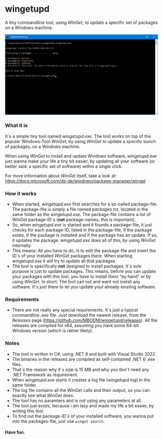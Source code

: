 # wingetupd
A tiny commandline tool, using _WinGet_, to update a specific set of packages on a Windows machine.

![wingetupd.exe](screenshot-tool.png)

### What it is
It´s a simple tiny tool named _wingetupd.exe_. The tool works on top of the popular Windows-Tool _WinGet_, by using _WinGet_ to update a specific bunch of packages, on a Windows machine.

When using _WinGet_ to install and update Windows software, _wingetupd.exe_ just wanna make your life a tiny bit easier, by updating all your software (or better said: a specific set of software) within a single click.

For more information about _WinGet_ itself, take a look at: https://docs.microsoft.com/de-de/windows/package-manager/winget

### How it works
- When started, _wingetupd.exe_ first searches for a so-called package-file. The package-file is simply a file named _packages.txt_, located in the same folder as the _wingetupd.exe_. The package-file contains a list of _WinGet_ package-ID´s (__not__ package-names, this is important).
- So, when _wingetupd.exe_ is started and it founds a package-file, it just checks for each package-ID, listed in the package-file, if the package exists, if the package is installed and if the package has an update. If so, it updates the package. _wingetupd.exe_ does all of this, by using _WinGet_ internally.
- This means: All you have to do, is to edit the package-file and insert the ID´s of your installed _WinGet_ packages there. When starting _wingetupd.exe_ it will try to update all that packages.
- The tool is specifically __not__ designed to install packages. It´s sole purpose is just to update packages. This means, before you can update your packages with this tool, you have to install them "by hand" or by using _WinGet_. In short: The tool can not and want not install any software. It´s just there to let you update your already existing software.

### Requirements
- There are not really any special requirements. It´s just a typical commandline _.exe_ file. Just download the newest release, from the _Releases_ page (https://github.com/MBODM/wingetupd/releases). All the releases are compiled for x64, assuming you have some 64-bit Windows version (which is rather likely).

### Notes
- The tool is written in C#, using .NET 6 and built with Visual Studio 2022.
- The binaries in the releases are compiled as self-contained .NET 6 .exe files.
- That´s the reason why it´s size is 15 MB and why you don´t need any .NET Framework as requirement.
- When _wingetupd.exe_ starts it creates a log file (_wingetupd.log_) in the same folder.
- The log file contains all the _WinGet_ calls and their output, so you can exactly see what _WinGet_ does.
- The tool has no paramters and is not using any parameters at all.
- The tool just exists, because i am lazy and made my life a bit easier, by writing this tool.
- To find out the package-ID´s of your installed software, you wanna put into the packages-file, just use `winget search`.

#### Have fun.
